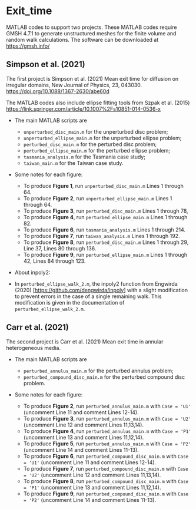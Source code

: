 # Exit_time
MATLAB codes to support two projects. These MATLAB codes require GMSH 4.7.1 to generate unstructured meshes for the finite volume and random walk calculations.  The software can be downloaded at https://gmsh.info/

## Simpson et al. (2021)
The first project is Simpson et al. (2021) Mean exit time for diffusion on irregular domains, New Journal of Physics, 23, 043030. https://doi.org/10.1088/1367-2630/abe60d

The MATLAB codes also include ellipse fitting tools from Szpak et al. (2015) https://link.springer.com/article/10.1007%2Fs10851-014-0536-x

- The main MATLAB scripts are
  - `unperturbed_disc_main.m` for the unperturbed disc problem;
  - `unperturbed_ellipse_main.m` for the unperturbed ellipse problem;
  - `perturbed_disc_main.m` for the perturbed disc problem; 
  - `perturbed_ellipse_main.m` for the perturbed ellipse problem;
  - `tasmania_analysis.m` for the Tasmania case study;
  - `taiwan_main.m` for the Taiwan case study.

- Some notes for each figure:
  - To produce **Figure 1**, run `unperturbed_disc_main.m` Lines 1 through 64.
  - To produce **Figure 2**, run `unperturbed_ellipse_main.m` Lines 1 through 64.
  - To produce **Figure 3**, run `perturbed_disc_main.m` Lines 1 through 78,
  - To produce **Figure 4**, run `perturbed_ellipse_main.m` Lines 1 through 82.
  - To produce **Figure 6**, run `tasmania_analysis.m` Lines 1 through 214. 
  - To produce **Figure 7**, run `taiwan_analysis.m` Lines 1 through 192. 
  - To produce **Figure 8**, run `perturbed_disc_main.m` Lines 1 through 29, Line 37, Lines 80 through 136.
  - To produce **Figure 9**, run `perturbed_ellipse_main.m` Lines 1 through 42, Lines 84 through 123.

- About inpoly2:
- In `perturbed_ellipse_walk_2.m`, the inpoly2 function from Engwirda (2020) [https://github.com/dengwirda/inpoly] with a slight modification to prevent errors in the case of a single remaining walk. This modification is given in the documentation of `perturbed_ellipse_walk_2.m`.

## Carr et al. (2021)
The second project is Carr et al. (2021) Mean exit time in annular heterogeneous media.

- The main MATLAB scripts are
  - `perturbed_annulus_main.m` for the perturbed annulus problem;
  - `perturbed_compound_disc_main.m` for the perturbed compound disc problem.
  
- Some notes for each figure:
  - To produce **Figure 2**, run `perturbed_annulus_main.m` with `Case = 'U1'` (uncomment Line 11 and comment Lines 12-14).
  - To produce **Figure 3**, run `perturbed_annulus_main.m` with `Case = 'U2'` (uncomment Line 12 and comment Lines 11,13,14).
  - To produce **Figure 4**, run `perturbed_annulus_main.m` with `Case = 'P1'` (uncomment Line 13 and comment Lines 11,12,14).
  - To produce **Figure 5**, run `perturbed_annulus_main.m` with `Case = 'P2'` (uncomment Line 14 and comment Lines 11-13).
  - To produce **Figure 6**, run `perturbed_compound_disc_main.m` with `Case = 'U1'` (uncomment Line 11 and comment Lines 12-14).
  - To produce **Figure 7**, run `perturbed_compound_disc_main.m` with `Case = 'U2'` (uncomment Line 12 and comment Lines 11,13,14).
  - To produce **Figure 8**, run `perturbed_compound_disc_main.m` with `Case = 'P1'` (uncomment Line 13 and comment Lines 11,12,14).
  - To produce **Figure 9**, run `perturbed_compound_disc_main.m` with `Case = 'P2'` (uncomment Line 14 and comment Lines 11-13).
